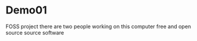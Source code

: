 # Demo01
FOSS project
there are two people working on this computer
free and open source source software
